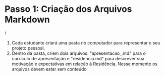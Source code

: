 # Passo 1: Criação dos Arquivos Markdown

!
1. Cada estudante criará uma pasta no computador para representar o seu
projeto pessoal.
2. Dentro da pasta, criem dois arquivos: "apresentacao_<nome>.md" para o
currículo de apresentação e "residencia.md" para descrever sua motivação e
expectativas em relação à Residência. Nesse momento os arquivos devem
estar sem conteúdo